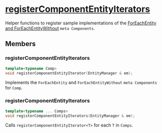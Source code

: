 # [registerComponentEntityIterators](registerComponentEntityIterators.hpp)

Helper functions to register sample implementations of the [ForEachEntity and ForEachEntityWithout](../components/meta/ForEachEntity.md) `meta Components`.

## Members

### registerComponentEntityIterators

```cpp
template<typename Comp>
void registerComponentEntityIterator(EntityManager & em);
```

Implements the `ForEachEntity` and `ForEachEntityWithout` `meta Components` for `Comp`.

### registerComponentEntityIterators

```cpp
template<typename ... Comps>
void registerComponentEntityIterators(EntityManager & em);
```

Calls `registerComponentEntityIterator<T>` for each `T` in `Comps`.
